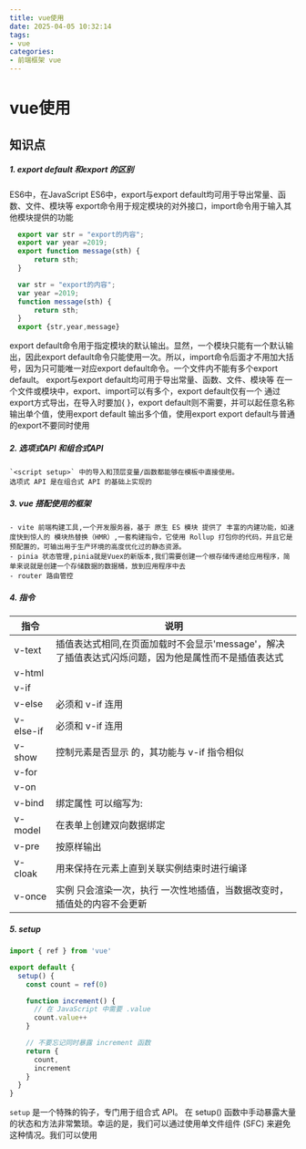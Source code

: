 ```yaml
---
title: vue使用
date: 2025-04-05 10:32:14
tags:
- vue
categories:
- 前端框架 vue
---
```


# vue使用
## 知识点

##### 1. export default 和export 的区别
  ES6中，在JavaScript ES6中，export与export default均可用于导出常量、函数、文件、模块等
  export命令用于规定模块的对外接口，import命令用于输入其他模块提供的功能
  ``` javascript
    export var str = "export的内容";
    export var year =2019;
    export function message(sth) {
        return sth;
    }
  ```
  ```javascript
    var str = "export的内容";
    var year =2019;
    function message(sth) {
        return sth;
    }
    export {str,year,message}
  ```
  export default命令用于指定模块的默认输出。显然，一个模块只能有一个默认输出，因此export default命令只能使用一次。所以，import命令后面才不用加大括号，因为只可能唯一对应export default命令。一个文件内不能有多个export default。
  export与export default均可用于导出常量、函数、文件、模块等
  在一个文件或模块中，export、import可以有多个，export default仅有一个
  通过export方式导出，在导入时要加{ }，export default则不需要，并可以起任意名称
  输出单个值，使用export default
  输出多个值，使用export
  export default与普通的export不要同时使用
##### 2. 选项式API 和组合式API
    `<script setup>` 中的导入和顶层变量/函数都能够在模板中直接使用。
    选项式 API 是在组合式 API 的基础上实现的
##### 3. vue 搭配使用的框架  
    - vite 前端构建工具,一个开发服务器，基于 原生 ES 模块 提供了 丰富的内建功能，如速度快到惊人的 模块热替换（HMR）,一套构建指令，它使用 Rollup 打包你的代码，并且它是预配置的，可输出用于生产环境的高度优化过的静态资源。
    - pinia 状态管理,pinia就是Vuex的新版本,我们需要创建一个根存储传递给应用程序，简单来说就是创建一个存储数据的数据桶，放到应用程序中去
    - router 路由管控
##### 4. 指令
|指令|说明|
|--|--|
|v-text|插值表达式相同,在页面加载时不会显示'message'，解决了插值表达式闪烁问题，因为他是属性而不是插值表达式|
|v-html||
|v-if|||
|v-else|必须和 v-if 连用|
|v-else-if| 必须和 v-if 连用|
|v-show|控制元素是否显示 的，其功能与 v-if 指令相似|
|v-for||
|v-on||绑定事件监听器 可简写为 @ 例如v-on:click|
|v-bind|绑定属性 可以缩写为:|
|v-model|在表单上创建双向数据绑定|
|v-pre|按原样输出|
|v-cloak|用来保持在元素上直到关联实例结束时进行编译|
|v-once|实例 只会渲染一次，执行 一次性地插值，当数据改变时，插值处的内容不会更新|
##### 5. setup 
``` ts
import { ref } from 'vue'

export default {
  setup() {
    const count = ref(0)

    function increment() {
      // 在 JavaScript 中需要 .value
      count.value++
    }

    // 不要忘记同时暴露 increment 函数
    return {
      count,
      increment
    }
  }
}
```
`setup` 是一个特殊的钩子，专门用于组合式 API。
在 setup() 函数中手动暴露大量的状态和方法非常繁琐。幸运的是，我们可以通过使用单文件组件 (SFC) 来避免这种情况。我们可以使用 <script setup> 来大幅度地简化代码：